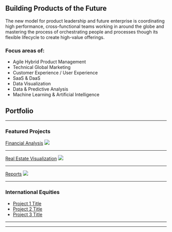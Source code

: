 ## Building Products of the Future

The new model for product leadership and future enterprise is coordinating high performance, cross-functional teams working in around the globe and mastering the process of orchestrating people and processes though its flexible lifecycle to create high-value offerings. 

### Focus areas of:

* Agile Hybrid Product Management
* Technical Global Marketing
* Customer Experience / User Experience
* SaaS & DaaS
* Data Visualization
* Data & Predictive Analysis
* Machine Learning & Artificial Intelligence


## Portfolio
---

### Featured Projects

[Financial Analysis](/sample_page)
<img src="images/dummy_thumbnail.jpg?raw=true"/>

---
[Real Estate Visualization](/pdf/sample_presentation.pdf)
<img src="images/dummy_thumbnail.jpg?raw=true"/>

---
[Reports](http://example.com/)
<img src="images/dummy_thumbnail.jpg?raw=true"/>

---

### International Equities

- [Project 1 Title](http://example.com/)
- [Project 2 Title](http://example.com/)
- [Project 3 Title](http://example.com/)

---




---
